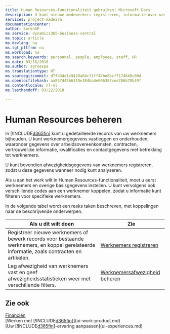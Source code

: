 ```yaml
---
title: Human Resources-functionaliteit gebruiken| Microsoft Docs
description: U kunt nieuwe medewerkers registreren, informatie over werknemers bewerken en afwezigheid registreren en analyseren.
services: project-madeira
documentationcenter: 
author: SorenGP
ms.service: dynamics365-business-central
ms.topic: article
ms.devlang: na
ms.tgt_pltfrm: na
ms.workload: na
ms.search.keywords: personnel, people, employee, staff, HR
ms.date: 03/16/2018
ms.author: sgroespe
ms.translationtype: HT
ms.sourcegitcommit: d7fb34e1c9428a64c71ff47be8bcff174649c00d
ms.openlocfilehash: aa857448b6110e184ba4e066387cea766b78b49f
ms.contentlocale: nl-nl
ms.lasthandoff: 03/22/2018

---
```

# <a name="manage-human-resources"></a>Human Resources beheren
In [!INCLUDE[d365fin](includes/d365fin_md.md)] kunt u gedetailleerde records van uw werknemers bijhouden. U kunt werknemergegevens vastleggen en onderhouden, waaronder gegevens over arbeidsovereenkomsten, contracten, vertrouwelijke informatie, kwalificaties en contactgegevens met betrekking tot werknemers.

U kunt bovendien afwezigheidsgegevens van werknemers registreren, zodat u deze gegevens wanneer nodig kunt analyseren.

Als u aan het werk wilt in Human Resources-functionaliteit, moet u eerst werknemers en overige basisgegevens instellen. U kunt vervolgens ook verschillende codes aan een werknemer koppelen, zodat u informatie kunt filteren voor specifieke werknemers.

In de volgende tabel wordt een reeks taken beschreven, met koppelingen naar de beschrijvende onderwerpen.

| Als u dit wilt doen | Zie |
| --- | --- |
| Registreer nieuwe werknemers of bewerk records voor bestaande werknemers, en koppel gerelateerde informatie, zoals contracten en artikelen. |[Werknemers registreren](hr-how-register-employees.md) |
| Leg afwezigheid van werknemers vast en geef afwezigheidsstatistieken weer met verschillende filters. |[Werknemersafwezigheid beheren](hr-how-manage-absence.md) |

## <a name="see-also"></a>Zie ook
[Financiën](finance.md)  
[Werken met [!INCLUDE[d365fin](includes/d365fin_md.md)]](ui-work-product.md)  
[Uw [!INCLUDE[d365fin](includes/d365fin_md.md)]-ervaring aanpassen](ui-experiences.md)        

